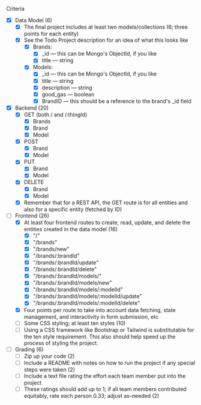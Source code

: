 Criteria
 - [X] Data Model (6)
    - [X] The final project includes at least two models/collections (6; three points for each entity)
    - [X] See the Todo Project description for an idea of what this looks like
        - [X] Brands:
            - [X] _id — this can be Mongo's ObjectId, if you like
            - [X] title — string
        - [X] Models:
            - [X] _id — this can be Mongo's ObjectId, if you like
            - [X] title — string
            - [X] description — string
            - [X] good_gas — boolean
            - [X] BrandID — this should be a reference to the brand's _id field
 - [X] Backend (20)
    - [X] GET (both / and /:thingId)
      - [X] Brands
      - [X] Brand
      - [X] Model 
    - [X] POST
      - [X] Brand
      - [X] Model
    - [X] PUT
      - [X] Brand
      - [X] Model
    - [X] DELETE 
      - [X] Brand
      - [X] Model
    - [X] Remember that for a REST API, the GET route is for all entities and also for a specific entity (fetched by ID)
 - [ ] Frontend (26)
    - [X] At least four frontend routes to create, read, update, and delete the entities created in the data model (16)
      - [X] "/"
      - [X] "/brands"
      - [X] "/brands/new"
      - [X] "/brands/:brandId"
	  - [X] "/brands/:brandId/update"
	  - [X] "/brands/:brandId/delete"
	  - [X] "/brands/:brandId/models/"
	  - [X] "/brands/:brandId/models/new"
	  - [X] "/brands/:brandId/models/:modelId"
	  - [X] "/brands/:brandId/models/:modelId/update"
	  - [X] "/brands/:brandId/models/:modelId/delete"
	- [X] Four points per route to take into account data fetching, state management, and interactivity in form submission, etc
    - [ ] Some CSS styling; at least ten styles (10)
    - [ ] Using a CSS framework like Bootstrap or Tailwind is substitutable for the ten style requirement. This also should help speed up the process of styling the project.
 - [ ] Grading (6)
    - [ ] Zip up your code (2)
    - [ ] Include a README with notes on how to run the project if any special steps were taken (2)
    - [ ] Include a text file rating the effort each team member put into the project
    - [ ] These ratings should add up to 1; if all team members contributed equitably, rate each person 0.33; adjust as-needed (2)
